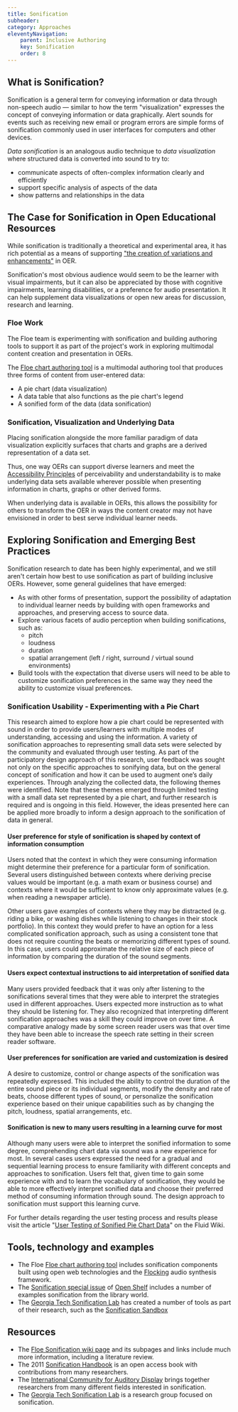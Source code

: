 ```yaml
---
title: Sonification
subheader:
category: Approaches
eleventyNavigation:
    parent: Inclusive Authoring
    key: Sonification
    order: 8
---
```


## What is Sonification?

Sonification is a general term for conveying information or data through non-speech audio &mdash; similar to how the term "visualization" expresses the concept of conveying information or data graphically. Alert sounds for events such as receiving new email or program errors are simple forms of sonification commonly used in user interfaces for computers and other devices.

*Data sonification* is an analogous audio technique to *data visualization* where structured data is converted into sound to try to:

* communicate aspects of often-complex information clearly and efficiently
* support specific analysis of aspects of the data
* show patterns and relationships in the data

## The Case for Sonification in Open Educational Resources

While sonification is traditionally a theoretical and experimental area, it has rich potential as a means of supporting ["the creation of variations and enhancements"](/Techniques.html#AllowTheCreationOfVariationsAndEnhancements) in OER.

Sonification's most obvious audience would seem to be the learner with visual impairments, but it can also be appreciated by those with cognitive impairments, learning disabilities, or a preference for audio presentation. It can help supplement data visualizations or open new areas for discussion, research and learning.

### Floe Work

The Floe team is experimenting with sonification and building authoring tools to support it as part of the project's work in exploring multimodal content creation and presentation in OERs.

The [Floe chart authoring tool](http://build.fluidproject.org/chartAuthoring/demos/) is a multimodal authoring tool that produces three forms of content from user-entered data:

* A pie chart (data visualization)
* A data table that also functions as the pie chart's legend
* A sonified form of the data (data sonification)

### Sonification, Visualization and Underlying Data

Placing sonification alongside the more familiar paradigm of data visualization explicitly surfaces that charts and graphs are a derived representation of a data set.

Thus, one way OERs can support diverse learners and meet the [Accessibility Principles](/FollowAccessibilityPrinciples.html) of perceivability and understandability is to make underlying data sets available wherever possible when presenting information in charts, graphs or other derived forms.

When underlying data is available in OERs, this allows the possibility for others to transform the OER in ways the content creator may not have envisioned in order to best serve individual learner needs.

## Exploring Sonification and Emerging Best Practices

Sonification research to date has been highly experimental, and we still aren't certain how best to use sonification as part of building inclusive OERs. However, some general guidelines that have emerged:

* As with other forms of presentation, support the possibility of adaptation to individual learner needs by building with open frameworks and approaches, and preserving access to source data.
* Explore various facets of audio perception when building sonifications, such as:
  * pitch
  * loudness
  * duration
  * spatial arrangement (left / right, surround / virtual sound environments)
* Build tools with the expectation that diverse users will need to be able to customize sonification preferences in the same way they need the ability to customize visual preferences.

### Sonification Usability - Experimenting with a Pie Chart

This research aimed to explore how a pie chart could be represented with sound in order to provide users/learners with multiple modes of understanding, accessing and using the information. A variety of sonification approaches to representing small data sets were selected by the community and evaluated through user testing. As part of the participatory design approach of this research, user feedback was sought not only on the specific approaches to sonifying data, but on the general concept of sonification and how it can be used to augment one’s daily experiences. Through analyzing the collected data, the following themes were identified. Note that these themes emerged through limited testing with a small data set represented by a pie chart, and further research is required and is ongoing in this field. However, the ideas presented here can be applied more broadly to inform a design approach to the sonification of data in general.

#### User preference for style of sonification is shaped by context of information consumption

Users noted that the context in which they were consuming information might determine their preference for a particular form of sonification. Several users distinguished between contexts where deriving precise values would be important (e.g. a math exam or business course) and contexts where it would be sufficient to know only approximate values (e.g. when reading a newspaper article).

Other users gave examples of contexts where they may be distracted (e.g. riding a bike, or washing dishes while listening to changes in their stock portfolio). In this context they would prefer to have an option for a less complicated sonification approach, such as using a consistent tone that does not require counting the beats or memorizing different types of sound. In this case, users could approximate the relative size of each piece of information by comparing the duration of the sound segments.

#### Users expect contextual instructions to aid interpretation of sonified data

Many users provided feedback that it was only after listening to the sonifications several times that they were able to interpret the strategies used in different approaches. Users expected more instruction as to what they should be listening for. They also recognized that interpreting different sonification approaches was a skill they could improve on over time. A comparative analogy made by some screen reader users was that over time they have been able to increase the speech rate setting in their screen reader software.

#### User preferences for sonification are varied and customization is desired

A desire to customize, control or change aspects of the sonification was repeatedly expressed. This included the ability to control the duration of the entire sound piece or its individual segments, modify the density and rate of beats, choose different types of sound, or personalize the sonification experience based on their unique capabilities such as by changing the pitch, loudness, spatial arrangements, etc.

#### Sonification is new to many users resulting in a learning curve for most

Although many users were able to interpret the sonified information to some degree, comprehending chart data via sound was a new experience for most. In several cases users expressed the need for a gradual and sequential learning process to ensure familiarity with different concepts and approaches to sonification. Users felt that, given time to gain some experience with and to learn the vocabulary of sonification, they would be able to more effectively interpret sonified data and choose their preferred method of consuming information through sound. The design approach to sonification must support this learning curve.

For further details regarding the user testing process and results please visit the article "[User Testing of Sonified Pie Chart Data](https://wiki.fluidproject.org/pages/viewpage.action?pageId=89063433)" on the Fluid Wiki.

## Tools, technology and examples

* The Floe [Floe chart authoring tool](http://build.fluidproject.org/chartAuthoring/demos/) includes sonification components built using open web technologies and the [Flocking](http://flockingjs.org/) audio synthesis framework.
* The [Sonification special issue](http://www.open-shelf.ca/columns/sonification-special-issue/) of [Open Shelf](http://www.open-shelf.ca/) includes a number of examples sonification from the library world.
* The [Georgia Tech Sonification Lab](http://sonify.psych.gatech.edu/) has created a number of tools as part of their research, such as the [Sonification Sandbox](http://sonify.psych.gatech.edu/research/sonification_sandbox/index.html)

## Resources

* The [Floe Sonification wiki page](https://wiki.fluidproject.org/display/fluid/%28Floe%29+Sonification) and its subpages and links include much more information, including a literature review.
* The 2011 [Sonification Handbook](http://sonification.de/handbook/) is an open access book with contributions from many researchers.
* The [International Community for Auditory Display](http://www.icad.org/) brings together researchers from many different fields interested in sonification.
* The [Georgia Tech Sonification Lab](http://sonify.psych.gatech.edu/) is a research group focused on sonification.
